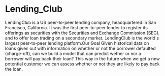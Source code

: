 # Lending_Club
LendingClub is a US peer-to-peer lending company, headquartered in San Francisco, California. It was the first peer-to-peer lender to register its offerings as securities with the Securities and Exchange Commission (SEC), and to offer loan trading on a secondary market. LendingClub is the world's largest peer-to-peer lending platform.Our Goal  Given historical data on loans given out with information on whether or not the borrower defaulted (charge-off), can we build a model that can predict wether or nor a borrower will pay back their loan? This way in the future when we get a new potential customer we can assess whether or not they are likely to pay back the loan.
